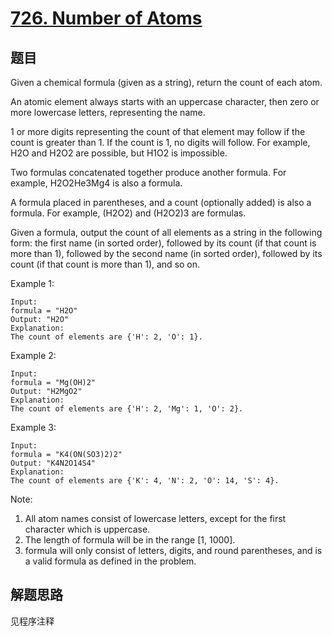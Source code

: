 # [726. Number of Atoms](https://leetcode-cn.com/problems/number-of-atoms/)

## 题目

Given a chemical formula (given as a string), return the count of each atom.

An atomic element always starts with an uppercase character, then zero or more lowercase letters, representing the name.

1 or more digits representing the count of that element may follow if the count is greater than 1.  If the count is 1, no digits will follow.  For example, H2O and H2O2 are possible, but H1O2 is impossible.

Two formulas concatenated together produce another formula.  For example, H2O2He3Mg4 is also a formula.

A formula placed in parentheses, and a count (optionally added) is also a formula.  For example, (H2O2) and (H2O2)3 are formulas.

Given a formula, output the count of all elements as a string in the following form: the first name (in sorted order), followed by its count (if that count is more than 1), followed by the second name (in sorted order), followed by its count (if that count is more than 1), and so on.

Example 1:

```text
Input:
formula = "H2O"
Output: "H2O"
Explanation:
The count of elements are {'H': 2, 'O': 1}.
```

Example 2:

```text
Input:
formula = "Mg(OH)2"
Output: "H2MgO2"
Explanation:
The count of elements are {'H': 2, 'Mg': 1, 'O': 2}.
```

Example 3:

```text
Input:
formula = "K4(ON(SO3)2)2"
Output: "K4N2O14S4"
Explanation:
The count of elements are {'K': 4, 'N': 2, 'O': 14, 'S': 4}.
```

Note:

1. All atom names consist of lowercase letters, except for the first character which is uppercase.
1. The length of formula will be in the range [1, 1000].
1. formula will only consist of letters, digits, and round parentheses, and is a valid formula as defined in the problem.

## 解题思路

见程序注释
